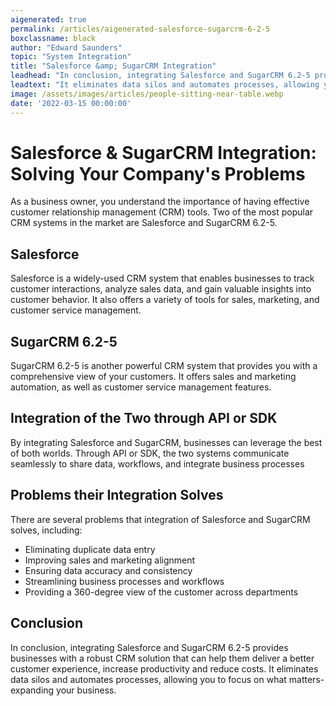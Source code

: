 ```yaml
---
aigenerated: true
permalink: /articles/aigenerated-salesforce-sugarcrm-6-2-5
boxclassname: black
author: "Edward Saunders"
topic: "System Integration"
title: "Salesforce &amp; SugarCRM Integration"
leadhead: "In conclusion, integrating Salesforce and SugarCRM 6.2-5 provides businesses with a robust CRM solution that can help them deliver a better customer experience, increase productivity and reduce costs"
leadtext: "It eliminates data silos and automates processes, allowing you to focus on what matters- expanding your business."
image: /assets/images/articles/people-sitting-near-table.webp
date: '2022-03-15 00:00:00'
---
```

<div class="arttext">	<h1>Salesforce &amp; SugarCRM Integration: Solving Your Company's Problems</h1>
	<p>As a business owner, you understand the importance of having effective customer relationship management (CRM) tools. Two of the most popular CRM systems in the market are Salesforce and SugarCRM 6.2-5. </p>
	<h2>Salesforce</h2>
	<p>Salesforce is a widely-used CRM system that enables businesses to track customer interactions, analyze sales data, and gain valuable insights into customer behavior. It also offers a variety of tools for sales, marketing, and customer service management.</p>
	<h2>SugarCRM 6.2-5</h2>
	<p>SugarCRM 6.2-5 is another powerful CRM system that provides you with a comprehensive view of your customers. It offers sales and marketing automation, as well as customer service management features. </p>
	<h2>Integration of the Two through API or SDK</h2>
	<p>By integrating Salesforce and SugarCRM, businesses can leverage the best of both worlds. Through API or SDK, the two systems communicate seamlessly to share data, workflows, and integrate business processes</p>
	<h2>Problems their Integration Solves</h2>
	<p>There are several problems that integration of Salesforce and SugarCRM solves, including:</p>
	<ul>
		<li>Eliminating duplicate data entry</li>
		<li>Improving sales and marketing alignment</li>
		<li>Ensuring data accuracy and consistency</li>
		<li>Streamlining business processes and workflows</li>
		<li>Providing a 360-degree view of the customer across departments</li>
	</ul>
	<h2>Conclusion</h2>
	<p>In conclusion, integrating Salesforce and SugarCRM 6.2-5 provides businesses with a robust CRM solution that can help them deliver a better customer experience, increase productivity and reduce costs. It eliminates data silos and automates processes, allowing you to focus on what matters- expanding your business.</p>

</div>